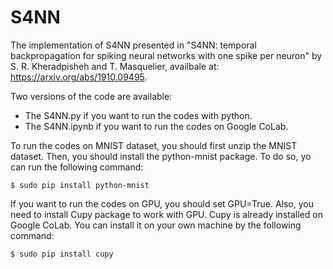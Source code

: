 # S4NN
The implementation of S4NN presented in "S4NN: temporal backpropagation for spiking neural networks with one spike per neuron" by S. R. Kheradpisheh and T. Masquelier, availbale at: https://arxiv.org/abs/1910.09495.

Two versions of the code are available:
 - The S4NN.py if you want to run the codes with python.
 - The S4NN.ipynb if you want to run the codes on Google CoLab.
  
To run the codes on MNIST dataset, you should first unzip the MNIST dataset. Then, you should install the python-mnist package. To do so, yo can run the following command:

`$ sudo pip install python-mnist`

If you want to run the codes on GPU, you should set GPU=True. Also, you need to install Cupy package to work with GPU. Cupy is already installed on Google CoLab. You can install it on your own machine by the following command:

`$ sudo pip install cupy`

